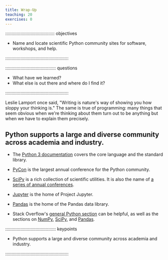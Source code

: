 ```yaml
---
title: Wrap-Up
teaching: 20
exercises: 0
---
```


::::::::::::::::::::::::::::::::::::::: objectives

- Name and locate scientific Python community sites for software, workshops, and help.

::::::::::::::::::::::::::::::::::::::::::::::::::

:::::::::::::::::::::::::::::::::::::::: questions

- What have we learned?
- What else is out there and where do I find it?

::::::::::::::::::::::::::::::::::::::::::::::::::

Leslie Lamport once said, "Writing is nature's way of showing you how sloppy your thinking is."
The same is true of programming:
many things that seem obvious when we're thinking about them
turn out to be anything but when we have to explain them precisely.

## Python supports a large and diverse community across academia and industry.

- The [Python 3 documentation](https://docs.python.org/3/) covers the core language
  and the standard library.

- [PyCon](https://pycon.org/) is the largest annual conference for the Python community.

- [SciPy](https://scipy.org) is a rich collection of scientific utilities.
  It is also the name of [a series of annual conferences](https://conference.scipy.org/).

- [Jupyter](https://jupyter.org) is the home of Project Jupyter.

- [Pandas](https://pandas.pydata.org) is the home of the Pandas data library.

- Stack Overflow's [general Python section](https://stackoverflow.com/questions/tagged/python?tab=Votes)
  can be helpful,
  as well as the sections on [NumPy](https://stackoverflow.com/questions/tagged/numpy?tab=Votes),
  [SciPy](https://stackoverflow.com/questions/tagged/scipy?tab=Votes), and
  [Pandas](https://stackoverflow.com/questions/tagged/pandas?tab=Votes).

:::::::::::::::::::::::::::::::::::::::: keypoints

- Python supports a large and diverse community across academia and industry.

::::::::::::::::::::::::::::::::::::::::::::::::::


